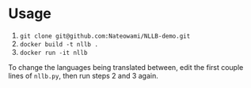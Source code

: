 # Usage

1. `git clone git@github.com:Nateowami/NLLB-demo.git`
2. `docker build -t nllb .`
3. `docker run -it nllb`

To change the languages being translated between, edit the first couple lines of `nllb.py`, then run steps 2 and 3 again.
